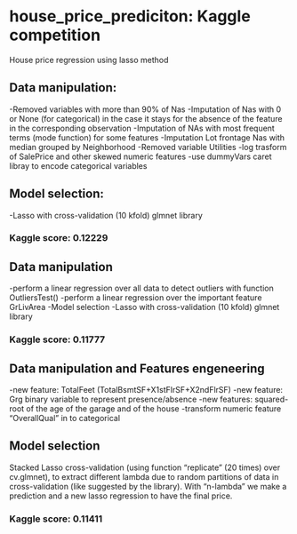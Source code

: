 # house_price_prediciton: Kaggle competition
 House price regression using lasso method

## Data manipulation:

-Removed variables with more than 90% of Nas
-Imputation of Nas with 0  or None (for categorical) in the case it stays for the absence of the feature in the corresponding observation  -Imputation of NAs with most frequent terms (mode function) for some features
-Imputation Lot frontage Nas with median grouped by Neighborhood
-Removed variable Utilities
-log trasform of SalePrice and other skewed numeric features
-use dummyVars caret libray to encode categorical variables

## Model selection:

-Lasso with cross-validation (10 kfold) glmnet library

### Kaggle score: 0.12229

## Data manipulation
-perform a  linear regression over all data to detect outliers with function OutliersTest()
-perform a  linear regression over the important feature GrLivArea
-Model selection
-Lasso with cross-validation (10 kfold)  glmnet library

### Kaggle score: 0.11777

## Data manipulation and Features engeneering

-new feature: TotalFeet (TotalBsmtSF+X1stFlrSF+X2ndFlrSF)
-new feature:  Grg binary variable to represent presence/absence
-new features:  squared-root of the age of the garage and of the house
-transform   numeric feature “OverallQual”  in to categorical

## Model selection

Stacked Lasso cross-validation (using function “replicate” (20 times) over cv.glmnet), to extract different lambda due to random partitions of data in cross-validation (like suggested by the library).  With  “n-lambda” we make a prediction and a new lasso regression to have the final price.

### Kaggle score: 0.11411

